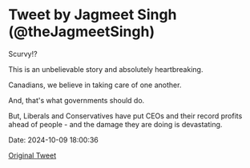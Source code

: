 # Tweet by Jagmeet Singh (@theJagmeetSingh)

Scurvy!?

This is an unbelievable story and absolutely heartbreaking.

Canadians, we believe in taking care of one another.

And, that's what governments should do.

But, Liberals and Conservatives have put CEOs and their record profits ahead of people - and the damage they are doing is devastating.

Date: 2024-10-09 18:00:36

[Original Tweet](https://x.com/theJagmeetSingh/status/1844075504124457182)
